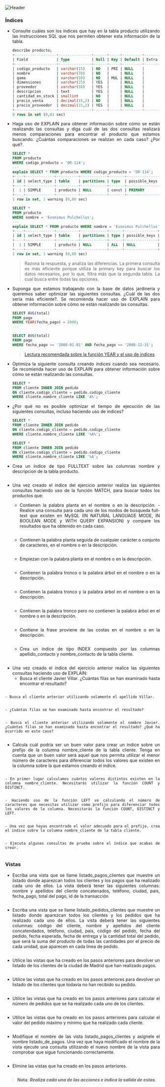 <div align="justify">

![Header](https://hoplasoftware.com/wp-content/uploads/2021/07/1024px-MySQL.ff87215b43fd7292af172e2a5d9b844217262571.png)


### Índices

- Consulte cuáles son los índices que hay en la tabla producto utilizando las instrucciones SQL que nos permiten obtener esta información de la tabla.

    ```sql
    describe producto;
    +-------------------+---------------+------+-----+---------+-------+
    | Field             | Type          | Null | Key | Default | Extra |
    +-------------------+---------------+------+-----+---------+-------+
    | codigo_producto   | varchar(15)   | NO   | PRI | NULL    |       |
    | nombre            | varchar(70)   | NO   |     | NULL    |       |
    | gama              | varchar(50)   | NO   | MUL | NULL    |       |
    | dimensiones       | varchar(25)   | YES  |     | NULL    |       |
    | proveedor         | varchar(50)   | YES  |     | NULL    |       |
    | descripcion       | text          | YES  |     | NULL    |       |
    | cantidad_en_stock | smallint      | NO   |     | NULL    |       |
    | precio_venta      | decimal(15,2) | NO   |     | NULL    |       |
    | precio_proveedor  | decimal(15,2) | YES  |     | NULL    |       |
    +-------------------+---------------+------+-----+---------+-------+
    9 rows in set (0,01 sec)
    ```




- Haga uso de EXPLAIN para obtener información sobre cómo se están realizando las consultas y diga cuál de las dos consultas realizará menos comparaciones para encontrar el producto que estamos buscando. ¿Cuántas comparaciones se realizan en cada caso? ¿Por qué?.

    ```sql
    SELECT *
    FROM producto
    WHERE codigo_producto = 'OR-114';
    ---
    explain SELECT * FROM producto WHERE codigo_producto = 'OR-114';
    +----+-------------+----------+------------+-------+---------------+---------+---------+-------+------+----------+-------+
    | id | select_type | table    | partitions | type  | possible_keys | key     | key_len | ref   | rows | filtered | Extra |
    +----+-------------+----------+------------+-------+---------------+---------+---------+-------+------+----------+-------+
    |  1 | SIMPLE      | producto | NULL       | const | PRIMARY       | PRIMARY | 62      | const |    1 |   100.00 | NULL  |
    +----+-------------+----------+------------+-------+---------------+---------+---------+-------+------+----------+-------+
    1 row in set, 1 warning (0,00 sec)

    ```

    ```sql
    SELECT *
    FROM producto
    WHERE nombre = 'Evonimus Pulchellus';
    ---
    explain SELECT * FROM producto WHERE nombre = 'Evonimus Pulchellus';
    +----+-------------+----------+------------+------+---------------+------+---------+------+------+----------+-------------+
    | id | select_type | table    | partitions | type | possible_keys | key  | key_len | ref  | rows | filtered | Extra       |
    +----+-------------+----------+------------+------+---------------+------+---------+------+------+----------+-------------+
    |  1 | SIMPLE      | producto | NULL       | ALL  | NULL          | NULL | NULL    | NULL |  276 |    10.00 | Using where |
    +----+-------------+----------+------------+------+---------------+------+---------+------+------+----------+-------------+
    1 row in set, 1 warning (0,00 sec)
    ```

  >Razona la respuesta, y analiza las diferencias.
  >La primera consulta es más eficiente porque utiliza la primary key para buscar los datos necesarios, por lo que, filtra más que la segunda tabla. La cual busca entre todas las opciones.

- Suponga que estamos trabajando con la base de datos jardineria y queremos saber optimizar las siguientes consultas. ¿Cuál de las dos sería más eficiente?. Se recomienda hacer uso de EXPLAIN para obtener información sobre cómo se están realizando las consultas.

  ```sql
  SELECT AVG(total)
  FROM pago
  WHERE YEAR(fecha_pago) = 2008;
  ---
  
  ```

  ```sql
  SELECT AVG(total)
  FROM pago
  WHERE fecha_pago >= '2008-01-01' AND fecha_pago <= '2008-12-31';
  ```

  >[Lectura recomendada sobre la función YEAR y el uso de índices](https://www.mysqltutorial.org/mysql-date-functions/mysql-year-function/)

- Optimiza la siguiente consulta creando índices cuando sea necesario. Se recomienda hacer uso de EXPLAIN para obtener información sobre cómo se están realizando las consultas.

  ```sql
  SELECT *
  FROM cliente INNER JOIN pedido
  ON cliente.codigo_cliente = pedido.codigo_cliente
  WHERE cliente.nombre_cliente LIKE 'A%';
  ```

- ¿Por qué no es posible optimizar el tiempo de ejecución de las siguientes consultas, incluso haciendo uso de índices?

  ```sql
  SELECT *
  FROM cliente INNER JOIN pedido
  ON cliente.codigo_cliente = pedido.codigo_cliente
  WHERE cliente.nombre_cliente LIKE '%A%';

  SELECT *
  FROM cliente INNER JOIN pedido
  ON cliente.codigo_cliente = pedido.codigo_cliente
  WHERE cliente.nombre_cliente LIKE '%A';
  ```

- Crea un índice de tipo FULLTEXT sobre las columnas nombre y descripcion de la tabla producto.


    ```sql

    ```
- Una vez creado el índice del ejercicio anterior realiza las siguientes consultas haciendo uso de la función MATCH, para buscar todos los productos que:
  - Contienen la palabra planta en el nombre o en la descripción. - Realice una consulta para cada uno de los modos de búsqueda full-text que existen en MySQL (IN NATURAL LANGUAGE MODE, IN BOOLEAN MODE y WITH QUERY EXPANSION) y compare los resultados que ha obtenido en cada caso.

    ```sql

    ```
  - Contienen la palabra planta seguida de cualquier carácter o conjunto de caracteres, en el nombre o en la descripción.
    
    ```sql

    ```
  - Empiezan con la palabra planta en el nombre o en la descripción.

    ```sql

    ```
  - Contienen la palabra tronco o la palabra árbol en el nombre o en la descripción.

    ```sql

    ```
  - Contienen la palabra tronco y la palabra árbol en el nombre o en la descripción.


    ```sql

    ```
  - Contienen la palabra tronco pero no contienen la palabra árbol en el nombre o en la descripción.

    ```sql

    ```
  - Contiene la frase proviene de las costas en el nombre o en la descripción.

    ```sql

    ```
  - Crea un índice de tipo INDEX compuesto por las columnas apellido_contacto y nombre_contacto de la tabla cliente.

```sql

```
  - Una vez creado el índice del ejercicio anterior realice las siguientes consultas haciendo uso de EXPLAIN:
    - Busca el cliente Javier Villar. ¿Cuántas filas se han examinado hasta encontrar el resultado?

```sql

```
    - Busca el cliente anterior utilizando solamente el apellido Villar.

```sql

```
    - ¿Cuántas filas se han examinado hasta encontrar el resultado?

```sql

```
    - Busca el cliente anterior utilizando solamente el nombre Javier. ¿Cuántas filas se han examinado hasta encontrar el resultado? ¿Qué ha ocurrido en este caso?

```sql

```
  - Calcula cuál podría ser un buen valor para crear un índice sobre un prefijo de la columna nombre_cliente de la tabla cliente. Tenga en cuenta que un buen valor será aquel que nos permita utilizar el menor número de caracteres para diferenciar todos los valores que existen en la columna sobre la que estamos creando el índice.

```sql

```
    - En primer lugar calculamos cuántos valores distintos existen en la columna nombre_cliente. Necesitarás utilizar la función COUNT y DISTINCT.


```sql

```
    - Haciendo uso de la función LEFT ve calculando el número de caracteres que necesitas utilizar como prefijo para diferenciar todos los valores de la columna. Necesitarás la función COUNT, DISTINCT y LEFT.


```sql

```
    - Una vez que hayas encontrado el valor adecuado para el prefijo, crea el índice sobre la columna nombre_cliente de la tabla cliente.

```sql

```
    - Ejecuta algunas consultas de prueba sobre el índice que acabas de crear.

```sql

```
### Vistas

- Escriba una vista que se llame listado_pagos_clientes que muestre un listado donde aparezcan todos los clientes y los pagos que ha realizado cada uno de ellos. La vista deberá tener las siguientes columnas: nombre y apellidos del cliente concatenados, teléfono, ciudad, pais, fecha_pago, total del pago, id de la transacción

```sql

```
- Escriba una vista que se llame listado_pedidos_clientes que muestre un listado donde aparezcan todos los clientes y los pedidos que ha realizado cada uno de ellos. La vista deberá tener las siguientes columnas: código del cliente, nombre y apellidos del cliente concatendados, teléfono, ciudad, pais, código del pedido, fecha del pedido, fecha esperada, fecha de entrega y la cantidad total del pedido, que será la suma del producto de todas las cantidades por el precio de cada unidad, que aparecen en cada línea de pedido.

```sql

```
- Utilice las vistas que ha creado en los pasos anteriores para devolver un listado de los clientes de la ciudad de Madrid que han realizado pagos.

```sql

```
- Utilice las vistas que ha creado en los pasos anteriores para devolver un listado de los clientes que todavía no han recibido su pedido.

```sql

```
- Utilice las vistas que ha creado en los pasos anteriores para calcular el número de pedidos que se ha realizado cada uno de los clientes.

```sql

```
- Utilice las vistas que ha creado en los pasos anteriores para calcular el valor del pedido máximo y mínimo que ha realizado cada cliente.

```sql

```
- Modifique el nombre de las vista listado_pagos_clientes y asígnele el nombre listado_de_pagos. Una vez que haya modificado el nombre de la vista ejecute una consulta utilizando el nuevo nombre de la vista para comprobar que sigue funcionando correctamente.

```sql

```
- Elimine las vistas que ha creado en los pasos anteriores.

```sql

```
>__Nota__: ___Realiza cada una de las acciones e indica la salida de estas___.





</div>